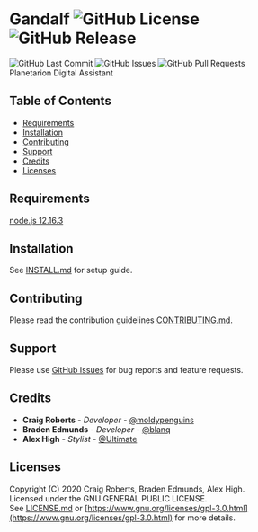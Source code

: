 # Gandalf ![GitHub License](https://img.shields.io/github/license/moldypenguins/Gandalf.svg?logo=GNU&logoColor=FFFFFF&style=flat) ![GitHub Release](https://img.shields.io/github/release/moldypenguins/Gandalf.svg?include_prereleases&logo=GitHub&logoColor=FFFFFF&style=flat)
![GitHub Last Commit](https://img.shields.io/github/last-commit/moldypenguins/Gandalf.svg?logo=GitHub&logoColor=FFFFFF&style=flat)
![GitHub Issues](https://img.shields.io/github/issues-raw/moldypenguins/Gandalf.svg?logo=GitHub&logoColor=FFFFFF&style=flat)
![GitHub Pull Requests](https://img.shields.io/github/issues-pr-raw/moldypenguins/Gandalf.svg?logo=GitHub&logoColor=FFFFFF&style=flat)  
Planetarion Digital Assistant

## Table of Contents
* [Requirements](#requirements)
* [Installation](#installation)
* [Contributing](#contributing)
* [Support](#support)
* [Credits](#credits)
* [Licenses](#licenses)

## Requirements
[node.js 12.16.3](https://nodejs.org/)


## Installation
See [INSTALL.md](INSTALL.md) for setup guide.


## Contributing
Please read the contribution guidelines [CONTRIBUTING.md](CONTRIBUTING.md).


## Support
Please use [GitHub Issues](https://github.com/moldypenguins/Gandalf/issues) for bug reports and feature requests.


## Credits
* **Craig Roberts** - *Developer* - [@moldypenguins](https://t.me/moldypenguins)
* **Braden Edmunds** - *Developer* - [@blanq](https://t.me/blanq4)
* **Alex High** - *Stylist* - [@Ultimate](https://t.me/UltimateNewbie)


## Licenses
Copyright (C) 2020 Craig Roberts, Braden Edmunds, Alex High.  
Licensed under the GNU GENERAL PUBLIC LICENSE.  
See [LICENSE.md](LICENSE.md) or [https://www.gnu.org/licenses/gpl-3.0.html](https://www.gnu.org/licenses/gpl-3.0.html) for more details.

